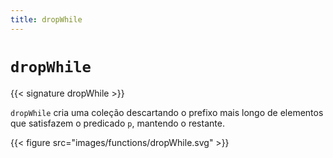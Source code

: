 ```yaml
---
title: dropWhile
---
```


# `dropWhile`

{{< signature dropWhile >}}

`dropWhile` cria uma coleção descartando o prefixo mais longo de elementos que satisfazem o predicado `p`, mantendo o restante.

{{< figure src="images/functions/dropWhile.svg" >}}
